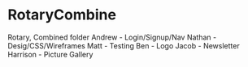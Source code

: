 # RotaryCombine
Rotary, Combined folder
Andrew - Login/Signup/Nav
Nathan - Desig/CSS/Wireframes
Matt - Testing
Ben - Logo
Jacob - Newsletter
Harrison - Picture Gallery
